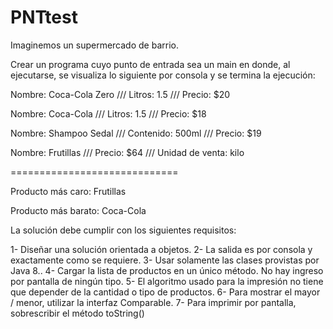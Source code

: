 # PNTtest

Imaginemos un supermercado de barrio.


Crear un programa cuyo punto de entrada sea un main en donde, al ejecutarse, se visualiza lo siguiente por consola y se termina la ejecución:


Nombre: Coca-Cola Zero /// Litros: 1.5 /// Precio: $20

Nombre: Coca-Cola /// Litros: 1.5 /// Precio: $18

Nombre: Shampoo Sedal /// Contenido: 500ml /// Precio: $19

Nombre: Frutillas /// Precio: $64 /// Unidad de venta: kilo

=============================

Producto más caro: Frutillas

Producto más barato: Coca-Cola


La solución debe cumplir con los siguientes requisitos:

1- Diseñar una solución orientada a objetos.
2- La salida es por consola y exactamente como se requiere.
3- Usar solamente las clases provistas por Java 8..
4- Cargar la lista de productos en un único método. No hay ingreso por pantalla de ningún tipo.
5- El algoritmo usado para la impresión no tiene que depender de la cantidad o tipo de productos.
6- Para mostrar el mayor / menor, utilizar la interfaz Comparable.
7- Para imprimir por pantalla, sobrescribir el método toString()
